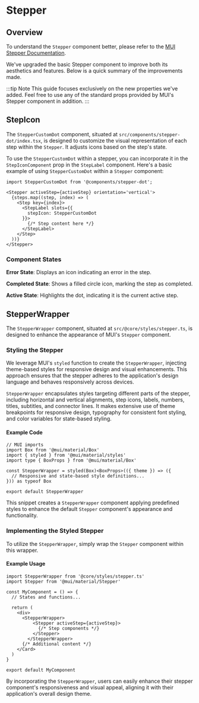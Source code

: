 # Stepper

## Overview

To understand the `Stepper` component better, please refer to the [MUI Stepper Documentation](https://mui.com/material-ui/react-stepper/).

We've upgraded the basic Stepper component to improve both its aesthetics and features. Below is a quick summary of the improvements made.

:::tip Note
This guide focuses exclusively on the new properties we've added. Feel free to use any of the standard props provided by MUI's Stepper component in addition.
:::

## StepIcon

The `StepperCustomDot` component, situated at `src/components/stepper-dot/index.tsx`, is designed to customize the visual representation of each step within the `Stepper`. It adjusts icons based on the step's state.

To use the `StepperCustomDot` within a stepper, you can incorporate it in the `StepIconComponent` prop in the `StepLabel`  component. Here's a basic example of using `StepperCustomDot` within a `Stepper` component:

```tsx
import StepperCustomDot from '@components/stepper-dot';

<Stepper activeStep={activeStep} orientation='vertical'>
  {steps.map((step, index) => (
    <Step key={index}>
      <StepLabel slots={{
        stepIcon: StepperCustomDot
      }}>
        {/* Step content here */}
      </StepLabel>
    </Step>
  ))}
</Stepper>

```

### Component States

**Error State**: Displays an icon indicating an error in the step.

**Completed State**: Shows a filled circle icon, marking the step as completed.

**Active State**: Highlights the dot, indicating it is the current active step.

## StepperWrapper

The `StepperWrapper` component, situated at `src/@core/styles/stepper.ts`, is designed to enhance the appearance of MUI's `Stepper` component.

### Styling the Stepper

We leverage MUI's `styled` function to create the `StepperWrapper`, injecting theme-based styles for responsive design and visual enhancements. This approach ensures that the stepper adheres to the application's design language and behaves responsively across devices.

`StepperWrapper` encapsulates styles targeting different parts of the stepper, including horizontal and vertical alignments, step icons, labels, numbers, titles, subtitles, and connector lines. It makes extensive use of theme breakpoints for responsive design, typography for consistent font styling, and color variables for state-based styling.

#### Example Code

```tsx
// MUI imports
import Box from '@mui/material/Box'
import { styled } from '@mui/material/styles'
import type { BoxProps } from '@mui/material/Box'

const StepperWrapper = styled(Box)<BoxProps>(({ theme }) => ({
  // Responsive and state-based style definitions...
})) as typeof Box

export default StepperWrapper
```

This snippet creates a `StepperWrapper` component applying predefined styles to enhance the default `Stepper` component's appearance and functionality.

### Implementing the Styled Stepper

To utilize the `StepperWrapper`, simply wrap the `Stepper` component within this wrapper.

#### Example Usage

```tsx
import StepperWrapper from '@core/styles/stepper.ts'
import Stepper from '@mui/material/Stepper'

const MyComponent = () => {
  // States and functions...
  
  return (
    <div>
      <StepperWrapper>
          <Stepper activeStep={activeStep}>
            {/* Step components */}
          </Stepper>
        </StepperWrapper>
      {/* Additional content */}
    </Card>
  )
}

export default MyComponent
```

By incorporating the `StepperWrapper`, users can easily enhance their stepper component's responsiveness and visual appeal, aligning it with their application's overall design theme.